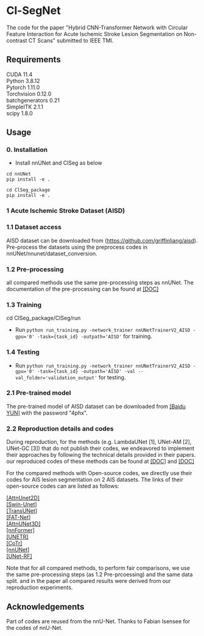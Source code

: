 # Cl-SegNet
The code for the paper "Hybrid CNN-Transformer Network with Circular Feature Interaction for Acute Ischemic Stroke Lesion Segmentation on Non-contrast CT Scans" submitted to IEEE TMI. <br />


## Requirements
CUDA 11.4<br />
Python 3.8.12<br /> 
Pytorch 1.11.0<br />
Torchvision 0.12.0<br />
batchgenerators 0.21<br />
SimpleITK 2.1.1 <br />
scipy 1.8.0 <br />

## Usage

### 0. Installation
* Install nnUNet and ClSeg as below
  
```
cd nnUNet
pip install -e .

cd ClSeg_package
pip install -e .
```
### 1 Acute Ischemic Stroke Dataset (AISD)
### 1.1 Dataset access
AISD dataset can be downloaded from (https://github.com/griffinliang/aisd). Pre-process the datasets using the preprocess codes in nnUNet/nnunet/dataset_conversion.

### 1.2 Pre-processing
all compared methods use the same pre-processing steps as nnUNet. The documentation of the pre-processing can be found at [[DOC]](./nnUNet/documentation) <br />

### 1.3 Training
cd ClSeg_package/ClSeg/run

* Run `python run_training.py -network_trainer nnUNetTrainerV2_AISD -gpu='0' -task={task_id} -outpath='AISD'` for training.

### 1.4 Testing 
* Run `python run_training.py -network_trainer nnUNetTrainerV2_AISD -gpu='0' -task={task_id} -outpath='AISD' -val --val_folder='validation_output'` for testing.

### 2.1 Pre-trained model
The pre-trained model of AISD dataset can be downloaded from [[Baidu YUN]](https://pan.baidu.com/s/1RmswEZsQewr7UcC14UCKMA) with the password "4phx".

### 2.2 Reproduction details and codes 
During reproduction, for the methods (e.g. LambdaUNet [1], UNet-AM [2], UNet-GC [3]) that do not publish their codes, we endeavored to implement their approaches by following
the technical details provided in their papers. our reproduced codes of these methods can be found at [[DOC]](./ClSeg_package/ClSeg/network_architecture) and [[DOC]](./ClSeg_package/ClSeg/network_architecture/models)

For the compared methods with Open-source codes, we directly use their codes for AIS lesion segmentation on 2 AIS datasets. The links of their open-source codes can are listed as follows: <br />

[[AttnUnet2D]](https://github.com/sfczekalski/attention_unet) </br>
[[Swin-Unet]](https://github.com/HuCaoFighting/Swin-Unet) </br>
[[TransUNet]](https://github.com/Beckschen/TransUNet) </br>
[[FAT-Net]](https://github.com/SZUcsh/FAT-Net) </br>
[[AttnUNet3D]](https://github.com/mobarakol/3D_Attention_UNet) </br>
[[nnFormer]](https://github.com/282857341/nnFormer) </br>
[[UNETR]](https://github.com/282857341/nnFormer) </br>
[[CoTr]](https://github.com/YtongXie/CoTr) </br>
[[nnUNet]](https://github.com/MIC-DKFZ/nnUNet) </br>
[[UNet-RF]](https://github.com/WuChanada/Acute-ischemic-lesion-segmentation-in-NCCT)

Note that for all compared methods, to perform fair comparisons, we use the same pre-processing steps (as 1.2 Pre-prcoessing) and the same data split. and in the paper all compared results were derived from our reproduction experiments.


## Acknowledgements
Part of codes are reused from the nnU-Net. Thanks to Fabian Isensee for the codes of nnU-Net.

